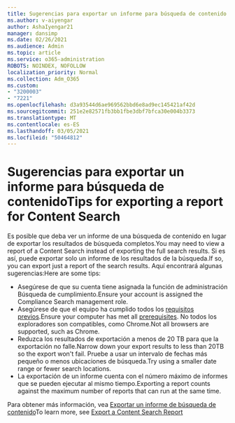 ```yaml
---
title: Sugerencias para exportar un informe para búsqueda de contenido
ms.author: v-aiyengar
author: AshaIyengar21
manager: dansimp
ms.date: 02/26/2021
ms.audience: Admin
ms.topic: article
ms.service: o365-administration
ROBOTS: NOINDEX, NOFOLLOW
localization_priority: Normal
ms.collection: Adm_O365
ms.custom:
- "3200003"
- "7221"
ms.openlocfilehash: d3a93544d6ae969562bbd6e8ad9ec145421af42d
ms.sourcegitcommit: 251e2e82571fb3bb1fbe3dbf7bfca30e004b3373
ms.translationtype: MT
ms.contentlocale: es-ES
ms.lasthandoff: 03/05/2021
ms.locfileid: "50464812"
---
```

# <a name="tips-for-exporting-a-report-for-content-search"></a><span data-ttu-id="47fb9-102">Sugerencias para exportar un informe para búsqueda de contenido</span><span class="sxs-lookup"><span data-stu-id="47fb9-102">Tips for exporting a report for Content Search</span></span>

<span data-ttu-id="47fb9-103">Es posible que deba ver un informe de una búsqueda de contenido en lugar de exportar los resultados de búsqueda completos.</span><span class="sxs-lookup"><span data-stu-id="47fb9-103">You may need to view a report of a Content Search instead of exporting the full search results.</span></span> <span data-ttu-id="47fb9-104">Si es así, puede exportar solo un informe de los resultados de la búsqueda.</span><span class="sxs-lookup"><span data-stu-id="47fb9-104">If so, you can export just a report of the search results.</span></span> <span data-ttu-id="47fb9-105">Aquí encontrará algunas sugerencias:</span><span class="sxs-lookup"><span data-stu-id="47fb9-105">Here are some tips:</span></span>

- <span data-ttu-id="47fb9-106">Asegúrese de que su cuenta tiene asignada la función de administración Búsqueda de cumplimiento.</span><span class="sxs-lookup"><span data-stu-id="47fb9-106">Ensure your account is assigned the Compliance Search management role.</span></span>
- <span data-ttu-id="47fb9-107">Asegúrese de que el equipo ha cumplido todos los [requisitos previos](https://go.microsoft.com/fwlink/?linkid=2102407).</span><span class="sxs-lookup"><span data-stu-id="47fb9-107">Ensure your computer has met all [prerequisites](https://go.microsoft.com/fwlink/?linkid=2102407).</span></span> <span data-ttu-id="47fb9-108">No todos los exploradores son compatibles, como Chrome.</span><span class="sxs-lookup"><span data-stu-id="47fb9-108">Not all browsers are supported, such as Chrome.</span></span>
- <span data-ttu-id="47fb9-109">Reduzca los resultados de exportación a menos de 20 TB para que la exportación no falle.</span><span class="sxs-lookup"><span data-stu-id="47fb9-109">Narrow down your export results to less than 20TB so the export won't fail.</span></span> <span data-ttu-id="47fb9-110">Pruebe a usar un intervalo de fechas más pequeño o menos ubicaciones de búsqueda.</span><span class="sxs-lookup"><span data-stu-id="47fb9-110">Try using a smaller date range or fewer search locations.</span></span>
- <span data-ttu-id="47fb9-111">La exportación de un informe cuenta con el número máximo de informes que se pueden ejecutar al mismo tiempo.</span><span class="sxs-lookup"><span data-stu-id="47fb9-111">Exporting a report counts against the maximum number of reports that can run at the same time.</span></span>

<span data-ttu-id="47fb9-112">Para obtener más información, vea [Exportar un informe de búsqueda de contenido](https://go.microsoft.com/fwlink/?linkid=2102409)</span><span class="sxs-lookup"><span data-stu-id="47fb9-112">To learn more, see [Export a Content Search Report](https://go.microsoft.com/fwlink/?linkid=2102409)</span></span>